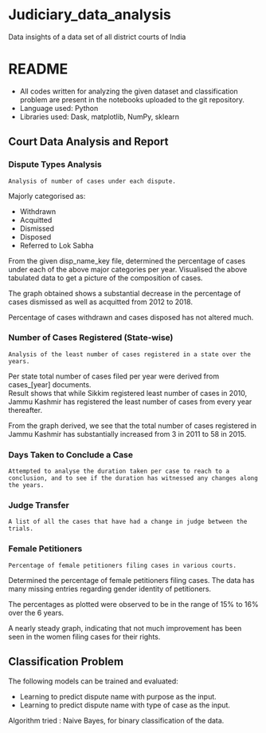 # Judiciary_data_analysis
Data insights of a data set of all district courts of India
# README
- All codes written for analyzing the given dataset and classification problem are present in the notebooks uploaded to the git repository.
- Language used: Python
- Libraries used: Dask, matplotlib, NumPy, sklearn

## Court Data Analysis and Report
### Dispute Types Analysis 
    Analysis of number of cases under each dispute.

Majorly categorised as:

- Withdrawn
- Acquitted
- Dismissed
- Disposed
- Referred to Lok Sabha

From the given disp_name_key file, determined the percentage of cases under each of the above major categories per year.
Visualised the above tabulated data to get a picture of the composition of cases.

The graph obtained shows a substantial decrease in the percentage of cases dismissed as well as acquitted from 2012 to 2018.

Percentage of cases withdrawn and cases disposed has not altered much.


### Number of Cases Registered (State-wise)
    Analysis of the least number of cases registered in a state over the years.

Per state total number of cases filed per year were derived from cases_[year] documents.  
Result shows that while Sikkim registered least number of cases in 2010, Jammu Kashmir has registered the least number of cases from every year thereafter.

From the graph derived, we see that the total number of cases registered in Jammu Kashmir has substantially increased from 3 in 2011 to 58 in 2015.

### Days Taken to Conclude a Case
    Attempted to analyse the duration taken per case to reach to a conclusion, and to see if the duration has witnessed any changes along the years.
    

### Judge Transfer
    A list of all the cases that have had a change in judge between the trials.

### Female Petitioners
    Percentage of female petitioners filing cases in various courts.

Determined the percentage of female petitioners filing cases. The data has many missing entries regarding gender identity of petitioners.

The percentages as plotted were observed to be in the range of 15% to 16% over the 6 years. 

A nearly steady graph, indicating that not much improvement has been seen in the women filing cases for their rights.

## Classification Problem

The following models can be trained and evaluated:
- Learning to predict dispute name with purpose as the input.
- Learning to predict dispute name with type of case as the input.

Algorithm tried : Naive Bayes, for binary classification of the data.

